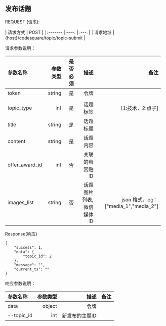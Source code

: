## 发布话题



REQUEST (请求):

|  请求方式    |    POST     |
| :------- | ----: | :---:  |
| 请求地址 | {host}/codesquare/topic/topic-submit   |

请求参数说明：

|    参数名称  | 参数类型 | 是否必须   | 描述   |备注|
| :------- | ----: | ---: | ---:   | ---:   |
| token | string |  是    |  令牌  ||
|||||
|topic_type|int|是|话题标签|[1:技术，2:点子]|
|title|string|是|话题标题||
|content|string|是|话题内容||
|offer_award_id|int|否|关联的悬赏贴ID||
|images_list|string|否|话题图片列表,微信媒体ID|json 格式，eg：["media_1","media_2"]|





Response(响应)
	
    {
        "success": 1,
        "data": {
            "topic_id": 2
        },
        "message": "",
        "current_ts": ""
    }


响应参数说明：

|    参数名称  | 参数类型 |  描述  |   备注 |
| :------- | ----: | ---: | ---:   | 
| data | object |    令牌  |    |
| --topic_id|int|新发布的主题ID||
